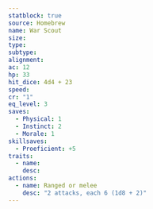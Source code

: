 ```yaml
---
statblock: true
source: Homebrew
name: War Scout
size: 
type: 
subtype: 
alignment: 
ac: 12
hp: 33
hit_dice: 4d4 + 23
speed: 
cr: "1"
eq_level: 3
saves:
  - Physical: 1
  - Instinct: 2
  - Morale: 1
skillsaves:
  - Proeficient: +5
traits:
  - name: 
    desc: 
actions:
  - name: Ranged or melee
    desc: "2 attacks, each 6 (1d8 + 2)"
---
```

